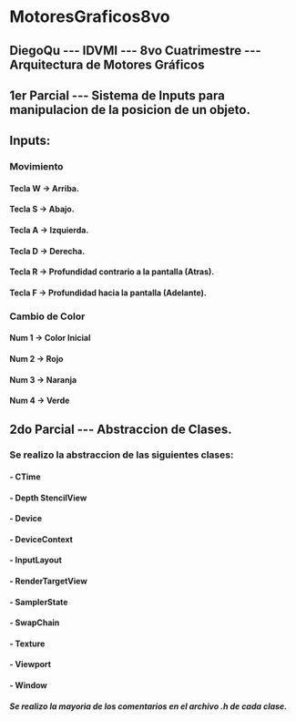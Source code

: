 # MotoresGraficos8vo
##  DiegoQu --- IDVMI --- 8vo Cuatrimestre --- Arquitectura de Motores Gráficos 
##
## 1er Parcial --- Sistema de Inputs para manipulacion de la posicion de un objeto.  
## Inputs:
### Movimiento
#### Tecla W -> Arriba.
#### Tecla S -> Abajo.
#### Tecla A -> Izquierda.
#### Tecla D -> Derecha.
#### Tecla R -> Profundidad contrario a la pantalla (Atras).
#### Tecla F -> Profundidad hacia la pantalla (Adelante).
### Cambio de Color
#### Num 1 ->  Color Inicial
#### Num 2 ->  Rojo
#### Num 3 ->  Naranja
#### Num 4 ->  Verde
##
## 2do Parcial --- Abstraccion de Clases.
### Se realizo la abstraccion de las siguientes clases:
#### - CTime
#### - Depth StencilView
#### - Device
#### - DeviceContext
#### - InputLayout
#### - RenderTargetView
#### - SamplerState
#### - SwapChain
#### - Texture
#### - Viewport
#### - Window
##### Se realizo la mayoria de los comentarios en el archivo .h de cada clase.

